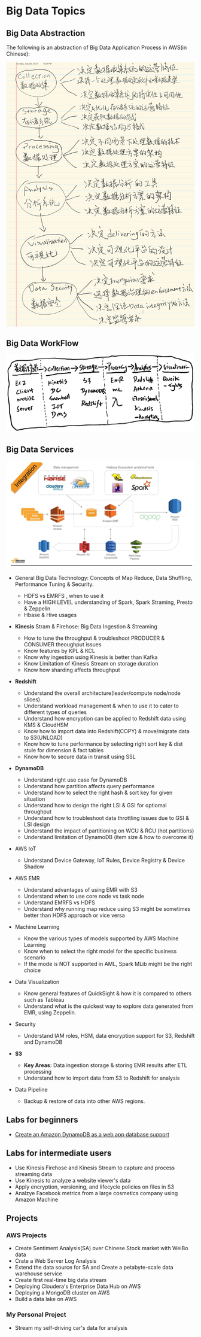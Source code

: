 # Big Data Topics

## Big Data Abstraction

The following is an abstraction of Big Data Application Process in AWS(in Chinese):

![Big Data Abstraction](./static/BigDataAbstraction.png)

## Big Data WorkFlow
![Big Data WorkFlow](./static/BigDataWF.png)

## Big Data Services
![Big Data Services](./static/BigDataServices.png)

* General Big Data Technology: Concepts of Map Reduce, Data Shuffling, Performance Tuning & Security.
  * HDFS vs EMRFS , when to use it
  * Have a HIGH LEVEL understanding of Spark, Spark Straming, Presto & Zeppelin
  * Hbase & Hive usages

* **Kinesis** Stram & Firehose: Big Data Ingestion & Streaming
  * How to tune the throughput & troubleshoot PRODUCER & CONSUMER theoughput issues
  * Know features by KPL & KCL
  * Know why ingestion using Kinesis is better than Kafka
  * Know Limitation of Kinesis Stream on storage duration
  * Know how sharding affects throughput
 
* **Redshift** 
  * Understand the overall architecture(leader/compute node/node slices).
  * Understand workload management & when to use it to cater to different types of queries
  * Understand how encryption can be applied to Redshift data using KMS & CloudHSM
  * Know how to import data into Redshift(COPY) & move/migrate data to S3(UNLOAD)
  * Know how to tune performance by selecting right sort key & dist stule for dimension & fact tables
  * Know how to secure data in transit using SSL
  
* **DynamoDB**
  * Understand right use case for DynamoDB
  * Understand how partition affects query performance
  * Understand how to select the right hash & sort key for given situation
  * Understand how to design the right LSI & GSI for optiomal throughput
  * Understand how to troubleshoot data throttling issues due to GSI & LSI design
  * Understand the impact of partitioning on WCU & RCU (hot partitions)
  * Understand limitation of DynamoDB (item size & how to overcome it)
  
* AWS IoT
  * Understand Device Gateway, IoT Rules, Device Registry & Device Shadow
  
* AWS EMR
  * Understand advantages of using EMR with S3
  * Understand when to use core node vs task node
  * Understand EMRFS vs HDFS
  * Understand why running map reduce using S3 might be sometimes better than HDFS approach or vice versa
  
* Machine Learning
  * Know the various types of models supported by AWS Machine Learning
  * Know when to select the right model for the specific business scenario
  * If the mode is NOT supported in AML, Spark MLib might be the right choice
  
* Data Visualization
  * Know general features of QuickSight & how it is compared to others such as Tableau
  * Understand what is the quickest way to explore data generated from EMR, using Zeppelin.

* Security
  * Understand IAM roles, HSM, data encryption support for S3, Redshift and DynamoDB
  
* **S3**
  * **Key Areas:** Data ingestion storage & storing EMR results after ETL processing
  * Understand how to import data from S3 to Redshift for analysis
  
* Data Pipeline
  * Backup & restore of data into other AWS regions.

## Labs for beginners
  * [Create an Amazon DynamoDB as a web app database support](https://github.com/emoffee/Hyonotes/tree/master/AWS/BigDataSpecialty/Labs/DynamoDB_for_webapp)

## Labs for intermediate users
  * Use Kinesis Firehose and Kinesis Stream to capture and process streaming data
  * Use Kinesis to analyze a website viewer's data
  * Apply encryption, versioning, and lifecycle policies on files in S3
  * Analzye Facebook metrics from a large cosmetics company using Amazon Machine 

## Projects
### AWS Projects
  * Create Sentiment Analysis(SA) over Chinese Stock market with WeiBo data
  * Crate a Web Server Log Analysis
  * Extend the data source for SA and Create a petabyte-scale data warehouse service
  * Create first real-time big data stream
  * Deploying Cloudera's Enterprise Data Hub on AWS
  * Deploying a MongoDB cluster on AWS
  * Build a data lake on AWS

### My Personal Project
  * Stream my self-driving car's data for analysis